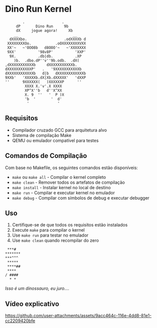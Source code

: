 # Dino Run Kernel

```
        .                 .           
     dP       Dino Run     9b        
     dX     jogue agora!     Xb      
    __                         __    
  dXXXXbo.                 .odXXXXb d
 XXXXXXXXOo.           .oOXXXXXXXXVXX
 XX'~   ~'OOO8b   d8OOO'~   ~'XXXXXXX
 9XX'          '98v8P'          'XXP'
  9X.          .db|db.          .XP
    )b.  .dbo.dP''v''9b.odb.  .dX(
,dXXXXXXXXXXXb     dXXXXXXXXXXXb.
dXXXXXXXXXXXP'   .   '9XXXXXXXXXXXb
dXXXXXXXXXXXXb   d|b   dXXXXXXXXXXXXb
9XXb'   'XXXXXb.dX|Xb.dXXXXX'   'dXXP
''      9XXXXXX(   )XXXXXXP      ''
         XXXX X.'v'.X XXXX
         XP^X''b   d''X^XX 
         X. 9  ''   '  P )X
         'b  '       '  d'
          '             '
```

## Requisitos

- Compilador cruzado GCC para arquitetura alvo
- Sistema de compilação Make
- QEMU ou emulador compatível para testes

## Comandos de Compilação

Com base no Makefile, os seguintes comandos estão disponíveis:

- `make` ou `make all` - Compilar o kernel completo
- `make clean` - Remover todos os artefatos de compilação
- `make install` - Instalar kernel no local de destino
- `make run` - Compilar e executar kernel no emulador
- `make debug` - Compilar com símbolos de debug e executar debugger

## Uso

1. Certifique-se de que todos os requisitos estão instalados
2. Execute `make` para compilar o kernel
3. Use `make run` para testar no emulador
4. Use `make clean` quando recompilar do zero

```
 ***#  
*******
***^^^ 
 ***** 
 ****##
 ****  
/ #### 
  * *  
```
*Isso é um dinossauro, eu juro....*

## Vídeo explicativo



https://github.com/user-attachments/assets/9acc464c-116e-4dd8-81e1-cc2209420bfe

